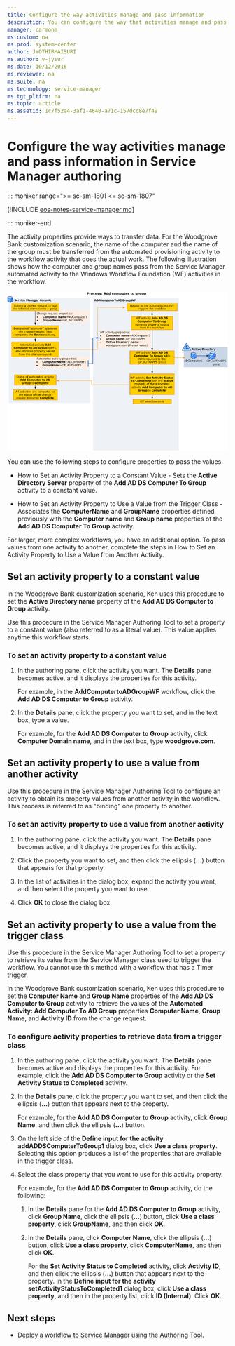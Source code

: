 ```yaml
---
title: Configure the way activities manage and pass information
description: You can configure the way that activities manage and pass information in Service Manager authoring.
manager: carmonm
ms.custom: na
ms.prod: system-center
author: JYOTHIRMAISURI
ms.author: v-jysur
ms.date: 10/12/2016
ms.reviewer: na
ms.suite: na
ms.technology: service-manager
ms.tgt_pltfrm: na
ms.topic: article
ms.assetid: 1c7f52a4-3af1-4640-a71c-157dcc8e7f49
---
```


# Configure the way activities manage and pass information in Service Manager authoring

::: moniker range=">= sc-sm-1801 <= sc-sm-1807"

[!INCLUDE [eos-notes-service-manager.md](../includes/eos-notes-service-manager.md)]

::: moniker-end

The activity properties provide ways to transfer data. For the Woodgrove Bank customization scenario, the name of the computer and the name of the group must be transferred from the automated provisioning activity to the workflow activity that does the actual work. The following illustration shows how the computer and group names pass from the Service Manager automated activity to the Windows Workflow Foundation (WF) activities in the workflow.

![Process: Add computer to group](./media/configure-activities-information/author-examplewf_function.png)

You can use the following steps to configure properties to pass the values:

- How to Set an Activity Property to a Constant Value - Sets the **Active Directory Server** property of the **Add AD DS Computer To Group** activity to a constant value.

- How to Set an Activity Property to Use a Value from the Trigger Class - Associates the **ComputerName** and **GroupName** properties defined previously with the **Computer name** and **Group name** properties of the **Add AD DS Computer To Group** activity.

For larger, more complex workflows, you have an additional option. To pass values from one activity to another, complete the steps in How to Set an Activity Property to Use a Value from Another Activity.

## Set an activity property to a constant value

In the Woodgrove Bank customization scenario, Ken uses this procedure to set the **Active Directory name** property of the **Add AD DS Computer to Group** activity.

Use this procedure in the Service Manager Authoring Tool to set a property to a constant value (also referred to as a literal value). This value applies anytime this workflow starts.

### To set an activity property to a constant value

1. In the authoring pane, click the activity you want. The **Details** pane becomes active, and it displays the properties for this activity.

    For example, in the **AddComputertoADGroupWF** workflow, click the **Add AD DS Computer to Group** activity.

2. In the **Details** pane, click the property you want to set, and in the text box, type a value.

    For example, for the **Add AD DS Computer to Group** activity, click **Computer Domain name**, and in the text box, type **woodgrove.com**.

## Set an activity property to use a value from another activity

Use this procedure in the Service Manager Authoring Tool to configure an activity to obtain its property values from another activity in the workflow. This process is referred to as "binding" one property to another.

### To set an activity property to use a value from another activity

1. In the authoring pane, click the activity you want. The **Details** pane becomes active, and it displays the properties for this activity.

2. Click the property you want to set, and then click the ellipsis (**...**) button that appears for that property.

3. In the list of activities in the dialog box, expand the activity you want, and then select the property you want to use.

4. Click **OK** to close the dialog box.

## Set an activity property to use a value from the trigger class

Use this procedure in the Service Manager Authoring Tool to set a property to retrieve its value from the Service Manager class used to trigger the workflow. You cannot use this method with a workflow that has a Timer trigger.

In the Woodgrove Bank customization scenario, Ken uses this procedure to set the **Computer Name** and **Group Name** properties of the **Add AD DS Computer to Group** activity to retrieve the values of the **Automated Activity: Add Computer To AD Group** properties **Computer Name**, **Group Name**, and **Activity ID** from the change request.

### To configure activity properties to retrieve data from a trigger class

1. In the authoring pane, click the activity you want. The **Details** pane becomes active and displays the properties for this activity. For example, click the **Add AD DS Computer to Group** activity or the **Set Activity Status to Completed** activity.

2. In the **Details** pane, click the property you want to set, and then click the ellipsis (**...**) button that appears next to the property.

    For example, for the **Add AD DS Computer to Group** activity, click **Group Name**, and then click the ellipsis (**...**) button.

3. On the left side of the **Define input for the activity addADDSComputerToGroup1** dialog box, click **Use a class property**. Selecting this option produces a list of the properties that are available in the trigger class.

4. Select the class property that you want to use for this activity property.

    For example, for the **Add AD DS Computer to Group** activity, do the following:

   1. In the **Details** pane for the **Add AD DS Computer to Group** activity, click **Group Name**, click the ellipsis (**...**) button, click **Use a class property**, click **GroupName**, and then click **OK**.

   2. In the **Details** pane, click **Computer Name**, click the ellipsis (**...**) button, click **Use a class property**, click **ComputerName**, and then click **OK**.

      For the **Set Activity Status to Completed** activity, click **Activity ID**, and then click the ellipsis (**...**) button that appears next to the property. In the **Define input for the activity setActivityStatusToCompleted1** dialog box, click **Use a class property**, and then in the property list, click **ID (Internal)**. Click **OK**.

## Next steps

- [Deploy a workflow to Service Manager using the Authoring Tool](deploy-workflow.md).
